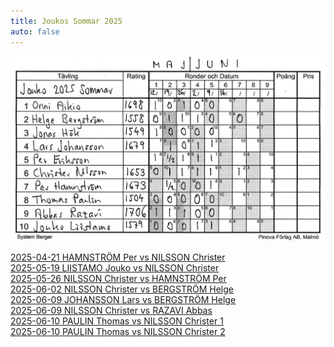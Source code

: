 ```yaml
---
title: Joukos Sommar 2025
auto: false
---
```


![](Jouko_Sommar_2025.JPG)

[2025-04-21 HAMNSTRÖM Per vs NILSSON Christer](https://christernilsson.github.io/2025/012-ChessViewer/index.html?Date=2025-04-21_Result:0-1&White=1699_Per_Hamnström&Black=1631_Christer_Nilsson&Link=https://lichess.org/study/GFuwxt03/0YIOMnBG&Seek=TIME:1_MPV:5&moves=e4_e5_f4_Nc6_Nf3_d6_Bc4_Bg4_c3_Nf6_h3_Bxf3_Qxf3_a6_O-O_Be7_d3_Na5_Bb3_Nxb3_axb3_c6_fxe5_dxe5_Be3_Qxd3_Nd2_Qc2_g4_O-O_g5_Nd7_Qf5_Rad8_Nc4_Qxb3_Nxe5_Nxe5_Qxe5_Bd6_Qf5_Qxb2_Bd4_Qh2%23&losses=13_1_76_48_7_18_20_10_42_52_22_40_2_38_9_13_40_15_6_8_6_1_0_3_136_8_6_55_98_53_9_13_145_8_108_9_94_8_2_4_24_5_300_0&bests=Nf3_e5_Nf3_exf4_Nf3_exf4_Nc3_Bg4_Bb5_exf4_O-O_Be6_Qxf3_Qe7_O-O_Qd7_Bb3_exf4_Na3_Nxb3_axb3_Nd7_Na3_dxe5_Na3_Qxd3_Ra5_O-O_Ra5_h6_g5_Nd7_Qd1_Rad8_Rfc1_Qxb3_Na5_Nxe5_Qxe5_Bd6_Qa5_Qxb2_Bf2_Qh2%23
)  
[2025-05-19 LIISTAMO Jouko vs NILSSON Christer](https://christernilsson.github.io/2025/012-ChessViewer/index.html?Date=2025-05-19_Result:0-1&White=_Jouko_Liistamo&Black=_Christer_Nilsson&Link=https://lichess.org/study/AgzTp9sx/eJeKv5T6&Seek=TIME:1_MPV:5&moves=e4_e5_c3_d5_Bd3_c6_Ne2_Nf6_Ng3_Nbd7_Qe2_Nc5_f3_Be7_Bc2_dxe4_fxe4_Bg4_Qf2_Nd3%2B_Bxd3_Qxd3_h3_Nxe4_Nxe4_Qxe4%2B_Kf1_Bh4_Qe3_Qxe3_dxe3_O-O-O_Nd2_Bf5_Kg1_Bg5_Nf3_Rd1%2B_Kh2_Rxh1%2B_Kxh1_Bf6_Bd2_Rd8_Re1_e4_Nd4_Bg6_Bc1_a6_b4_Kc7_a4_b6_Bb2_c5_bxc5_bxc5_Nb3_Rb8_Nxc5_Rxb2_Nxa6%2B_Kb6_Nb4_Ka5_Nd5_Kxa4_c4_Rc2_Rb1_Rb2_Rc1_Kb3_c5_Bf5_c6_Rc2_Rb1%2B_Kc4_Nb4_Rc3_Na6_Rxe3_c7_Bc8_Rb6_Re1%2B_Kh2_Be5%2B_g3_Ra1_Nb8_Ra7_Nc6_Ra2%2B_Kg1_Kc5_Rb8_Kxc6_Rxc8_Ra7_Re8_Bxc7_Re7_Bb6%2B&losses=8_1_57_1_108_97_59_23_74_123_122_42_115_130_10_69_96_59_120_7_12_1_197_4_4_3_11_9_4_66_4_14_3_9_82_162_0_3_6_2_4_1_2_2_29_10_10_140_60_62_0_18_8_11_98_7_79_27_31_10_0_2_5_33_5_32_23_16_2_34_22_29_3_28_18_13_20_8_11_50_92_84_31_45_55_32_175_48_6_27_103_197_253_645_15_15_25_34_106_67_300_300_11_7_300_100&bests=d4_e5_Nf3_d5_exd5_Nf6_exd5_Nf6_O-O_h5_exd5_h5_Bc2_dxe4_Bc2_h5_Nxe4_h5_Qe3_Nd3%2B_Bxd3_Qxd3_Qe3_Nxe4_Nxe4_Qxe4%2B_Kf1_Bh4_Qe3_Qc2_dxe3_O-O-O_Nd2_Bf5_g4_Bg3_Nf3_Be7_Kh2_Rxh1%2B_Kxh1_Bf6_Bd2_Rd8_Kg1_e4_Nd4_c5_b4_c5_b4_Be7_a4_b6_Ba3_c5_Nb3_bxc5_Ne2_Rb8_Nxc5_Rxb2_Nxa6%2B_Kb7_Nb4_Kc5_Nc6%2B_Bh4_c4_Be5_g4_Bb2_Rc1_Bf5_Nxf6_Be5_Nxf6_Be5_Rxc2_Bb2_Nxf6_Rb2_g4_Be5_Rb4%2B_Ra3_Nb4_Rc3_Kh2_Be5%2B_g3_Re2%2B_Rb4%2B_Bd4_Nc6_Ra2%2B_Kh1_Kc5_Nxe5_Kxc6_Rxc8_Bxc7_Re8_Bxc7_Rxe4_Bb6%2B
)  
[2025-05-26 NILSSON Christer vs HAMNSTRÖM Per](https://christernilsson.github.io/2025/012-ChessViewer/index.html?Date=2025-05-26_Result:1-0&White=1618_Christer_Nilsson&Black=1699_Per_Hamnström&Link=https://lichess.org/study/GFuwxt03/Gk9BfBFx&Seek=TIME:1_MPV:5&moves=e4_c5_Nf3_Nc6_d4_cxd4_Nxd4_d6_Bb5_Bd7_O-O_a6_Nxc6_bxc6_Bc4_Nf6_Nc3_e5_Bg5_h6_Bh4_g5_Bg3_Bg4_Be2_Bxe2_Qxe2_h5_h3_h4_Bh2_Nh5_Rad1_Qb6_Na4_Qa7_Qg4_f6_Qe6%2B_Qe7_Rxd6_Qxe6_Rxe6%2B_Kd7_Rxf6_Nxf6_Nb6%2B_Kc7_Nxa8%2B_Kb7_Rd1_Kxa8_Rd8%2B_Kb7_Bxe5_Bg7_Rd6_Rf8_f3_Rf7_Rd8_Nd7_Bxg7_Rxg7_Kf2_Kc7_Re8_Kb6_Ke3_Kc5_Ra8_Ne5_b3_Kb6_Kd4_Ng6_Rb8%2B_Kc7_Ra8_Nf4_Ra7%2B_Kb6_Rxg7_Nxg2_Rxg5_Ne1_Rf5_Nxc2%2B_Kc3_Ne3_Rf4&losses=0_11_0_1_2_3_4_28_30_1_19_60_14_8_6_7_4_37_25_8_9_4_10_25_87_77_3_45_45_3_4_85_29_43_173_188_75_9_31_12_14_0_15_10_33_6_1_334_0_2_472_126_3_0_4_1_42_2_26_15_2_20_1_4_3_3_4_0_0_0_50_47_2_12_22_7_90_2_4_549_0_17_11_71_12_18_58_23_33_75_128&bests=e4_e5_Nf3_Nc6_d4_cxd4_Nxd4_Nf6_c4_Bd7_Be3_g6_Nxc6_bxc6_Ba4_Nf6_Nc3_g6_f4_h6_Bxf6_g5_Bg3_Be7_f3_Be6_Qxe2_Qe7_Rad1_Qe7_Bh2_Qc8_Nd1_Qa5_b3_Qb5_c4_f6_Rd2_Qe7_Rxd6_Qxe6_Rxe6%2B_Kd7_Rxe5_Nxf6_Nb6%2B_Ke6_Nxa8%2B_Kb7_Nc7_Be7_Rd8%2B_Kb7_Bxe5_Bg7_Rxh8_Rf8_Kf1_Rf7_Rd8_Re7_Bxg7_Rxg7_Re8_Ne5_Ra8_a5_b3_Kc7_a3_Nb6_b3_Ng6_Rb8%2B_Ng6_a4_Kc7_Ra8_Rd7%2B_Ra7%2B_Kd8_Rxg7_Ne6%2B_Ke5_Ne1_f4_a5_Ke5_Na3_Kd4
)  
[2025-06-02 NILSSON Christer vs BERGSTRÖM Helge](https://christernilsson.github.io/2025/012-ChessViewer/index.html?Date=2025-06-02_Result:1-0&White=1653_Christer_Nilsson&Black=_Helge_Bergström&Link=https://lichess.org/study/8Ds1Bw7r/M084gH1g&Seek=TIME:1_MPV:5&moves=e4_c5_Nf3_Nc6_Bc4_e6_Nc3_a6_a4_Na5_Qe2_Be7_O-O_h5_d4_Nxc4_Qxc4_d5_exd5_exd5_Qxd5_Qxd5_Nxd5_Bd6_dxc5_Bxc5_Nc7%2B&losses=9_5_2_2_45_8_2_41_50_62_88_48_61_116_77_19_0_154_0_1_4_155_5_193_1_41_1&bests=d4_e5_Nf3_Nc6_d4_e6_O-O_Nf6_d4_Nf6_Ba2_b5_Ba2_Nxc4_Ba2_cxd4_Qxc4_b5_exd5_Nf6_Qxd5_cxd4_Nxd5_Bd8_dxc5_Ne7_Nc7%2B
)  
[2025-06-09  JOHANSSON Lars vs BERGSTRÖM Helge](https://christernilsson.github.io/2025/012-ChessViewer/index.html?Date=2025-06-09_Result:1-0&White=_Lars_Johansson&Black=_Helge_Bergström&Link=https://lichess.org/study/I94HPenc/tvMmj6b7&Seek=TIME:1_MPV:5&moves=d4_Nf6_Nf3_c5_g3_cxd4_Nxd4_e5_Nb3_d5_Bg2_Be6_O-O_Qc7_N1d2_Bd6_c3_O-O_e4_Qc8_Re1_b6_exd5_Bh3_Bh1_Ng4_Ne4_Qf5_f3_Qg6_Nxd6_f5_Bg2_Bxg2_Kxg2_Nh6_Nc4_Nd7_Nxe5_Nxe5_Rxe5_Nf7_Re6_Qh5_Qd3_Rad8_f4_Rd6_Rxd6_Nxd6_Qf3_Qe8_Nd2_Qb5_b3_Re8_c4_Qc5_Bb2_b5_Kf1_bxc4_Nxc4_Nxc4_bxc4_Re3&losses=7_8_10_31_103_8_5_5_0_0_3_26_16_17_90_102_56_28_4_123_100_138_9_34_90_200_13_116_3_3_8_12_6_5_4_116_9_26_1_5_5_5_4_3_27_15_48_26_54_8_27_13_75_35_1_10_10_24_1_23_47_50_84_9_4_4&bests=Nf3_Nf6_c4_c6_d5_cxd4_Bg2_e5_Nb3_d5_Bg2_a5_c4_a5_f4_Be7_c4_a5_e4_Nxe4_exd5_Rd8_exd5_Bg4_Nc4_Re8_Ne4_Qd7_f3_Qg6_Nxd6_f5_Bg2_Bxg2_fxg4_Qxd6_Nc4_Nf7_Nxe5_Nxe5_Bxh6_f4_Re6_Qh5_Be3_Nh8_Bf4_a5_Bd2_Nxd6_Be3_Qf7_Be3_h5_c4_Qc5_c4_Qb4_Qf2_a5_Qf2_Re3_Qc3_Nxc4_bxc4_Re3
)  
[2025-06-09 NILSSON Christer vs RAZAVI Abbas](https://christernilsson.github.io/2025/012-ChessViewer/index.html?Date=2025-06-09_Result:1-0&White=1653_Christer_Nilsson&Black=1707_Abbas_Razavi&Link=https://lichess.org/study/badox5qN/V5HfunPf&Seek=TIME:1_MPV:5&moves=e4_e5_Nf3_Nc6_d4_exd4_c3_d5_exd5_Qxd5_Nxd4_Nxd4_Qxd4_Qxd4_cxd4_Bf5_Be3_O-O-O_Bc4_f6_a3_Ne7_Nc3_Nc6_Rd1_a6_O-O_Bd6_h3_Na5_Bd3_Bg6_Rfe1_f5_Bg5_Rde8_Nd5_Kb8_Ne7_Bxe7_Bxe7_Nc6_Bc5_Rd8_Bc2_b6_d5_Na7_Bd4_Rd7_Bc3_Rhd8_Bb3_Nc8_Re5_c5_Bc2_Nd6_b3_Kc7_a4_Re8_Rxe8_Bxe8_Re1_g6_Be5_Kd8_Bf6%2B_Kc7_Re6_Bf7_Re5_Ne8_Bg5_Rxd5_Re7%2B_Rd7_Bf4%2B_Kd8_Re3_Rd4_Bg5%2B_Kc8_Bd3_c4_Bxc4_Rxc4_bxc4_Nd6_Re7_Bxc4_Bf4_Bb3_Bxd6_Bxa4_Rxh7_Bd7_Rg7_Be8_Ra7_Bb5_Bc7_Bc6_Bxb6_Bb7_Kf1_g5_g3_Kb8_Ke2_Kc8_Ke3_Kb8_Kd4_Ba8_Ke5_Be4_Be3_f4_gxf4_gxf4_Kxf4&losses=7_4_1_1_12_6_33_8_3_1_96_42_28_2_4_41_24_19_3_18_22_16_6_8_8_12_12_3_20_11_59_49_28_85_4_8_32_2_5_58_42_12_17_59_3_0_2_135_1_6_79_14_35_39_39_21_41_2_56_40_2_28_15_7_66_2_0_18_24_0_105_13_5_9_7_16_21_7_5_28_71_111_2_41_95_369_9_170_3_60_1_20_5_13_3_5_25_10_0_12_16_16_0_20_1_2_14_48_114_62_22_103_254_253_385_297_204_152_456_307_300_50_100&bests=d4_e5_Nf3_Nc6_Bb5_exd4_Nxd4_dxc3_exd5_Qxd5_cxd4_Nf6_cxd4_Qxd4_cxd4_Be6_Bb5%2B_Be6_Bc4_Bg6_f3_Nh6_Nc3_Kb8_Rd1_Na5_Ba2_Na5_Rfe1_Na5_Be2_Bxd3_Be2_Bxd3_Bg5_Rde8_Rxe8%2B_Nc6_Bf4_Bh5_Rxe7_Nc6_Bh4_b6_Bc2_b6_d5_bxc5_Bd4_Rd7_d6_Nb5_f3_Bf7_f3_Nd6_Rde1_Nd6_f3_Bf7_f3_Kb7_f4_Bxe8_f3_g6_Rd1_Bf7_Bd3_Kc7_Be5_Bf7_Re5_Ne8_Bh8_Rxd5_Re3_Rd7_Rxd7%2B_Nd6_Rxd7%2B_Nc7_Bg5%2B_Kc7_a5_Nc7_Bxc4_Nd6_bxc4_Nc7_Re7_Nxc4_Bf4_Ne4_a5_Bxa4_Rc7%2B_g5_h4_a5_f3_g5_Bc7_Kd7_Bxb6_Be8_h4_Kb8_f4_Kb8_Rxb7%2B_Bc6_f4_Bg2_f4_a5_Re7_a5_f4_a5_gxf4_gxf4_Kxf4
)  
[2025-06-10 PAULIN Thomas vs NILSSON Christer 1](https://christernilsson.github.io/2025/012-ChessViewer/index.html?Date=2025-06-10_Result:0-1&White=1504_Thomas_Paulin&Black=1653_Christer_Nilsson&Link=https://lichess.org/study/LtzvGeZk/FFovTYh5&Seek=TIME:1_MPV:5&moves=e4_e5_d3_Nf6_g3_Bc5_Nf3_Ng4_d4_exd4_Nxd4_Nxf2_Kxf2_Qf6%2B_Kg2_Bxd4_c3_Qf2%2B_Kh3_d5%2B_g4_Bf6_Qd2_Qf3%23&losses=7_14_27_3_24_23_28_16_12_0_133_43_23_4_154_7_980_100_0_0_100_300_300_0&bests=d4_c5_Nf3_Nc6_f4_d5_Bg2_d5_d4_exd4_h3_Qf6_Kxf2_Qf6%2B_Ke3_Bxd4_Bb5_Qf2%2B_Kh3_d5%2B_Qg4_h5_exd5_Qf3%23
)  
[2025-06-10 PAULIN Thomas vs NILSSON Christer 2](https://christernilsson.github.io/2025/012-ChessViewer/index.html?Date=2025-06-09_Result:0-1&White=1504_Thomas_Paulin&Black=1653_Christer_Nilsson&Link=https://lichess.org/study/LtzvGeZk/VaaE0d4W&Seek=TIME:1_MPV:5&moves=e4_e5_g3_Nf6_Bg2_Bc5_d3_d5_Bg5_Bxf2%2B_Kxf2_Ng4%2B_Kf1_Qxg5_Qd2_Qe3_Qe2_Qc1%2B_Qe1_Ne3%2B_Kf2_Qxe1%2B_Kxe1_Nxc2%2B&losses=3_7_91_63_7_1_9_18_130_346_17_123_672_20_15_94_246_12_6_5_1_7_3_126&bests=d4_e5_Nf3_d5_Bg2_Bc5_Nc3_d6_exd5_dxe4_Kxf2_h6_Qxg4_Qxg5_Qd2_Qf6%2B_exd5_Qc1%2B_Qe1_Ne3%2B_Kf2_Qxe1%2B_Kxe1_d4
)  
